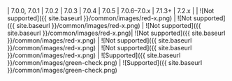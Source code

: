 | 7.0.0, 7.0.1 | 7.0.2 | 7.0.3 | 7.0.4 | 7.0.5 | 7.0.6&ndash;7.0.x | 7.1.3+ | 7.2.x |
| ![Not supported]({{ site.baseurl }}/common/images/red-x.png) | ![Not supported]({{ site.baseurl }}/common/images/red-x.png) | ![Not supported]({{ site.baseurl }}/common/images/red-x.png)| ![Not supported]({{ site.baseurl }}/common/images/red-x.png) | ![Not supported]({{ site.baseurl }}/common/images/red-x.png) | ![Not supported]({{ site.baseurl }}/common/images/red-x.png) | ![Supported]({{ site.baseurl }}/common/images/green-check.png) | ![Supported]({{ site.baseurl }}/common/images/green-check.png)
